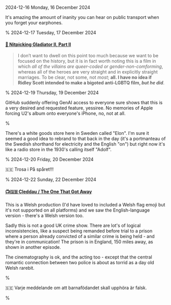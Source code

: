 2024-12-16 Monday, 16 December 2024

It's amazing the amount of inanity you can hear on public transport when you forget your earphones.

%
2024-12-17 Tuesday, 17 December 2024

#### [🔗 Nitpicking Gladiator II, Part II](https://acoup.blog/2024/12/13/collections-nitpicking-gladiator-ii-part-ii/)

> I don’t want to dwell on this point too much because we want to be focused on the history, but it is in fact worth noting this is a film in which *all of the villains are queer-coded or gender-non-comforming*, whereas all of the heroes are very straight and in explicitly straight marriages. To be clear, not some, not *most*; __all. I have no idea if Ridley Scott intended to make a bigoted anti-LGBTQ film, *but he did*__.

%
2024-12-19 Thursday, 19 December 2024

GitHub suddenly offering GenAI access to everyone sure shows that this is a very desired and requested feature, yessiree. No memories of Apple forcing U2's album onto everyone's iPhone, no, not at all.

%

There's a white goods store here in Sweden called "Elon". I'm sure it seemed a good idea to rebrand to that back in the day (it's a portmanteau of the Swedish shorthand for electricity and the English "on") but right now it's like a radio store in the 1930's calling itself "Adolf".

%
2024-12-20 Friday, 20 December 2024

&#x1F1F8;&#x1F1EA; Trosa i På spåret!!!

%
2024-12-22 Sunday, 22 December 2024

#### [📺&#x1F1EC;&#x1F1E7; Cleddau / The One That Got Away](https://www.imdb.com/title/tt33981014/?ref_=ext_shr_lnk)

This is a Welsh production (I'd have loved to included a Welsh flag emoji but it's not supported on all platforms) and we saw the English-language version - there's a Welsh version too. 

Sadly this is not a good UK crime show. There are lot's of logical inconsistencies, like a suspect being remanded before trial to a prison where a person already convicted of a similar crime is being held - and they're in communication! The prison is in England, 150 miles away, as shown in another episode. 

The cinematography is ok, and the acting too - except that the central romantic connection between two police is about as torrid as a day old Welsh rarebit. 

%

&#x1F1F8;&#x1F1EA; Varje meddelande om att barnafödandet skall upphöra är falsk.

%
